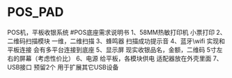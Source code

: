 # POS_PAD
POS机，平板收银系统
#POS底座需求说明书
1、58MM热敏打印机   小票打印
2、二维码扫描模块   一维，二维扫描
3、蜂鸣器   扫描成功提示音
4、蓝牙\wifi   实现和平板连接   会有多平台连接到底座
5、显示屏   现实收银品名，金额，二维码   5寸左右的屏幕（考虑性价比）
6、电源    给平板，各模块供电   适配器放在外壳里面
7、USB接口   预留2个    用于扩展其它USB设备
